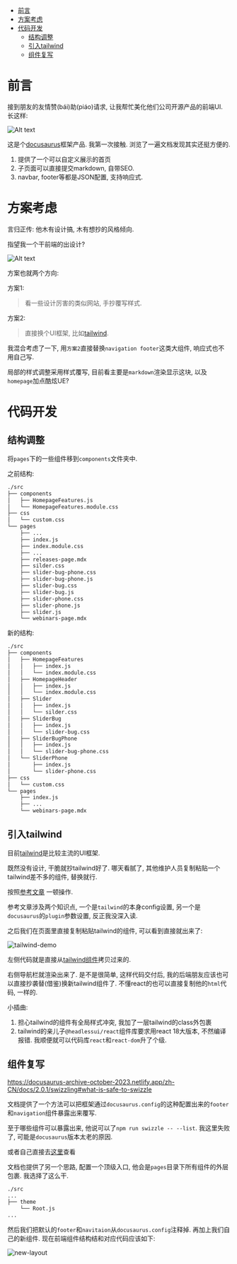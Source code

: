 - [前言](#前言)
- [方案考虑](#方案考虑)
- [代码开发](#代码开发)
  - [结构调整](#结构调整)
  - [引入tailwind](#引入tailwind)
  - [组件复写](#组件复写)


# 前言
接到朋友的友情赞(bái)助(piáo)请求, 让我帮忙美化他们公司开源产品的前端UI. 长这样:

![Alt text](./homepage.png)

这是个[docusaurus](https://docusaurus.io/docs)框架产品. 我第一次接触. 浏览了一遍文档发现其实还挺方便的.

1. 提供了一个可以自定义展示的首页
2. 子页面可以直接提交markdown, 自带SEO.
3. navbar, footer等都是JSON配置, 支持响应式.

# 方案考虑
言归正传:
他木有设计搞, 木有想抄的风格倾向.

指望我一个干前端的出设计?

![Alt text](./impossiable.gif)

方案也就两个方向:

方案1:
> 看一些设计厉害的类似网站, 手抄覆写样式.

方案2:
> 直接换个UI框架, 比如[tailwind](https://tailwindui.com/).

我混合考虑了一下, 用`方案2`直接替换`navigation footer`这类大组件, 响应式也不用自己写.

局部的样式调整采用样式覆写, 目前看主要是`markdown`渲染显示这块, 以及`homepage`加点酷炫UE?

# 代码开发
## 结构调整
将`pages`下的一些组件移到`components`文件夹中.

之前结构:
```sh
./src
├── components
│   ├── HomepageFeatures.js
│   └── HomepageFeatures.module.css
├── css
│   └── custom.css
└── pages
    ├── ...
    ├── index.js
    ├── index.module.css
    ├── ...
    ├── releases-page.mdx
    ├── silder.css
    ├── slider-bug-phone.css
    ├── slider-bug-phone.js
    ├── slider-bug.css
    ├── slider-bug.js
    ├── slider-phone.css
    ├── slider-phone.js
    ├── slider.js
    └── webinars-page.mdx

```

新的结构:
```sh
./src
├── components
│   ├── HomepageFeatures
│   │   ├── index.js
│   │   └── index.module.css
│   ├── HomepageHeader
│   │   ├── index.js
│   │   └── index.module.css
│   ├── Slider
│   │   ├── index.js
│   │   └── silder.css
│   ├── SliderBug
│   │   ├── index.js
│   │   └── slider-bug.css
│   ├── SliderBugPhone
│   │   ├── index.js
│   │   └── slider-bug-phone.css
│   └── SliderPhone
│       ├── index.js
│       └── slider-phone.css
├── css
│   └── custom.css
└── pages
    ├── index.js
    ├── ...
    └── webinars-page.mdx
```

## 引入tailwind
目前[tailwind](https://tailwindui.com/)是比较主流的UI框架.

既然没有设计, 干脆就抄tailwind好了. 哪天看腻了, 其他维护人员复制粘贴一个tailwind差不多的组件, 替换就行.

按照[参考文章](https://farer.org/2021/10/08/docusaurus-with-tailwindcss/)
一顿操作.

参考文章涉及两个知识点, 一个是`tailwind`的本身config设置, 另一个是`docusaurus`的`plugin`参数设置, 反正我没深入读.

之后我们在页面里直接复制粘贴tailwind的组件, 可以看到直接就出来了:

![tailwind-demo](./tailwindcss-demo.png)

左侧代码就是直接从[tailwind组件](https://tailwindui.com/components/application-ui/navigation/navbars)拷贝过来的.

右侧导航栏就渲染出来了. 是不是很简单, 这样代码交付后, 我的后端朋友应该也可以直接抄袭替(借鉴)换新tailwind组件了. 不懂react的也可以直接复制他的`html`代码, 一样的.

小插曲:
1. 担心tailwind的组件有全局样式冲突, 我加了一层tailwind的class外包裹
2. tailwind的亲儿子`@headlessui/react`组件库要求用react 18大版本, 不然编译报错. 我顺便就可以代码库`react`和`react-dom`升了个级.

## 组件复写
https://docusaurus-archive-october-2023.netlify.app/zh-CN/docs/2.0.1/swizzling#what-is-safe-to-swizzle

文档提供了一个方法可以把框架通过`docusaurus.config`的这种配置出来的`footer`和`navigation`组件暴露出来覆写.

至于哪些组件可以暴露出来, 他说可以了`npm run swizzle -- --list`. 我这里失败了, 可能是`docusaurus`版本太老的原因.

或者自己直接去[这里](https://github.com/facebook/docusaurus/tree/main/packages/docusaurus-theme-classic/src/theme)查看

文档也提供了另一个思路, 配置一个顶级入口, 他会是`pages`目录下所有组件的外层包裹. 我选择了这么干.
```sh
./src
...
├── theme
    └── Root.js
...
```
然后我们把默认的`footer`和`navitaion`从`docusaurus.config`注释掉. 再加上我们自己的新组件. 现在前端组件结构结和对应代码应该如下:

![new-layout](./new-layout.png)


